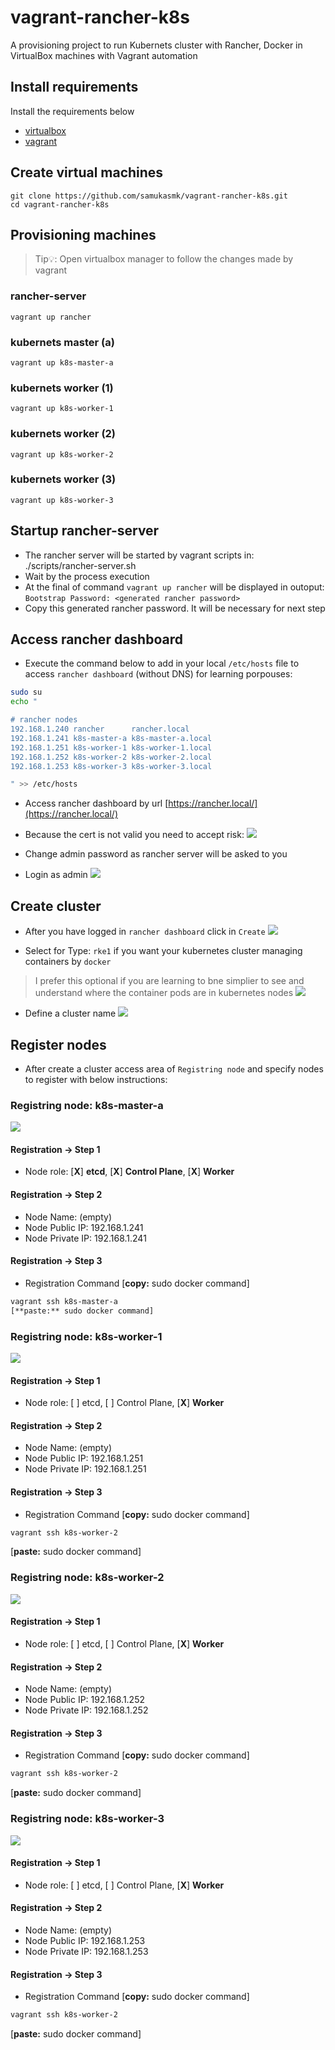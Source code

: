 # vagrant-rancher-k8s
A provisioning project to run Kubernets cluster with Rancher, Docker in VirtualBox machines with Vagrant automation

## Install requirements
Install the requirements below
- [virtualbox](https://www.virtualbox.org/wiki/Downloads)
- [vagrant](https://developer.hashicorp.com/vagrant/docs/installation)

## Create virtual machines

```
git clone https://github.com/samukasmk/vagrant-rancher-k8s.git
cd vagrant-rancher-k8s
```

## Provisioning machines
> Tip💡: Open virtualbox manager to follow the changes made by vagrant

### rancher-server
```
vagrant up rancher
```

### kubernets master (a)
```
vagrant up k8s-master-a
```

### kubernets worker (1)
```
vagrant up k8s-worker-1
```

### kubernets worker (2)
```
vagrant up k8s-worker-2
```

### kubernets worker (3)
```
vagrant up k8s-worker-3
```

## Startup rancher-server
- The rancher server will be started by vagrant scripts in: ./scripts/rancher-server.sh
- Wait by the process execution
- At the final of command `vagrant up rancher` will be displayed in outoput: `Bootstrap Password: <generated rancher password>`
- Copy this generated rancher password. It will be necessary for next step



## Access rancher dashboard
- Execute the command below to add in your local `/etc/hosts` file to access `rancher dashboard` (without DNS) for learning porpouses:
```sh
sudo su 
echo "

# rancher nodes
192.168.1.240 rancher      rancher.local
192.168.1.241 k8s-master-a k8s-master-a.local
192.168.1.251 k8s-worker-1 k8s-worker-1.local
192.168.1.252 k8s-worker-2 k8s-worker-2.local
192.168.1.253 k8s-worker-3 k8s-worker-3.local

" >> /etc/hosts
```

- Access rancher dashboard by url [https://rancher.local/](https://rancher.local/)

- Because the cert is not valid you need to accept risk:
![](docs/images/rancher-cert.png)

- Change admin password as rancher server will be asked to you
- Login as admin
![](docs/images/rancher-login.png)

## Create cluster
- After you have logged in `rancher dashboard` click in `Create`
![](docs/images/rancher-first-screen.png)

- Select for Type: `rke1` if you want your kubernetes cluster managing containers by `docker`
> I prefer this optional if you are learning to bne simplier to see and understand where the container pods are in kubernetes nodes
![](docs/images/rancher-creating-cluster-1.png)

- Define a cluster name
![](docs/images/rancher-creating-cluster-2.png)

## Register nodes
- After create a cluster access area of `Registring node` and specify nodes to register with below instructions:


### Registring node: k8s-master-a
![](docs/images/registrer-k8s-master.png)

#### Registration -> Step 1

- Node role: [**X**] **etcd**, [**X**] **Control Plane**, [**X**] **Worker**

#### Registration -> Step 2

- Node Name: (empty)
- Node Public IP: 192.168.1.241
- Node Private IP: 192.168.1.241

#### Registration -> Step 3

- Registration Command
[**copy:** sudo docker command] 

```sh
vagrant ssh k8s-master-a
[**paste:** sudo docker command]
```

### Registring node: k8s-worker-1
![](docs/images/rancher-registering-worker-1.png)


#### Registration -> Step 1
- Node role: [ ] etcd, [ ] Control Plane, [**X**] **Worker**

#### Registration -> Step 2

- Node Name: (empty)
- Node Public IP: 192.168.1.251
- Node Private IP: 192.168.1.251

#### Registration -> Step 3

- Registration Command
[**copy:** sudo docker command] 

```sh
vagrant ssh k8s-worker-2
```

[**paste:** sudo docker command]

### Registring node: k8s-worker-2
![](docs/images/rancher-registering-worker-2.png)

#### Registration -> Step 1
- Node role: [ ] etcd, [ ] Control Plane, [**X**] **Worker**

#### Registration -> Step 2

- Node Name: (empty)
- Node Public IP: 192.168.1.252
- Node Private IP: 192.168.1.252

#### Registration -> Step 3

- Registration Command
[**copy:** sudo docker command] 

```sh
vagrant ssh k8s-worker-2
```

[**paste:** sudo docker command]

### Registring node: k8s-worker-3
![](docs/images/rancher-registering-worker-3.png)

#### Registration -> Step 1
- Node role: [ ] etcd, [ ] Control Plane, [**X**] **Worker**

#### Registration -> Step 2

- Node Name: (empty)
- Node Public IP: 192.168.1.253
- Node Private IP: 192.168.1.253

#### Registration -> Step 3

- Registration Command
[**copy:** sudo docker command] 

```sh
vagrant ssh k8s-worker-2
```

[**paste:** sudo docker command]